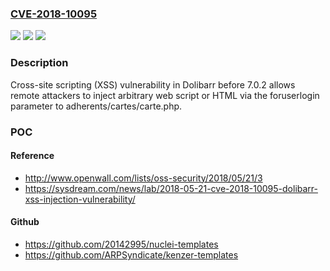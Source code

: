 ### [CVE-2018-10095](https://cve.mitre.org/cgi-bin/cvename.cgi?name=CVE-2018-10095)
![](https://img.shields.io/static/v1?label=Product&message=n%2Fa&color=blue)
![](https://img.shields.io/static/v1?label=Version&message=n%2Fa&color=blue)
![](https://img.shields.io/static/v1?label=Vulnerability&message=n%2Fa&color=brighgreen)

### Description

Cross-site scripting (XSS) vulnerability in Dolibarr before 7.0.2 allows remote attackers to inject arbitrary web script or HTML via the foruserlogin parameter to adherents/cartes/carte.php.

### POC

#### Reference
- http://www.openwall.com/lists/oss-security/2018/05/21/3
- https://sysdream.com/news/lab/2018-05-21-cve-2018-10095-dolibarr-xss-injection-vulnerability/

#### Github
- https://github.com/20142995/nuclei-templates
- https://github.com/ARPSyndicate/kenzer-templates

